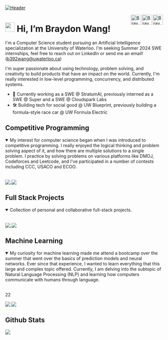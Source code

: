 [![Header](header.gif "Header")](https://braydonwang.github.io)

<a href="https://discord.com/users/255388221943447552">
  <img align="right" alt="Braydon's Discord" width="32px" src="https://raw.githubusercontent.com/braydonwang/braydonwang/main/discord.svg" />
</a>
<a href="https://www.linkedin.com/in/braydonwang/">
  <img align="right" alt="Braydon's LinkedIn" width="32px" src="https://raw.githubusercontent.com/braydonwang/braydonwang/main/linkedin.svg" />
</a>
<a href="mailto: b392wang@uwaterloo.ca">
  <img align="right" alt="Braydon's Email" width="32px" src="https://raw.githubusercontent.com/braydonwang/braydonwang/main/mail.png" />
</a>

<img src="https://raw.githubusercontent.com/braydonwang/braydonwang/main/wave.gif" height="30px"> Hi, I’m Braydon Wang!
===============	
  
I'm a Computer Science student pursuing an Artificial Intelligence specialization at the University of Waterloo. I'm seeking Summer 2024 SWE internships, feel free to reach out on LinkedIn or send me an email! (b392wang@uwaterloo.ca)

I'm super passionate about using technology, problem solving, and creativity to build products that have an impact on the world. Currently, I'm really interested in low-level programming, concurrency, and distributed systems.
- 👔 Currently working as a SWE @ StratumAI, previously interned as a SWE @ Super and a SWE @ Cloudspark Labs
- 🛠 Building tech for social good @ UW Blueprint, previously building a formula-style race car @ UW Formula Electric

## Competitive Programming

<details open>
  <summary> My interest for computer science began when I was introduced to competitive programming. I really enjoyed the logical thinking and problem solving aspect of it, and how there are multiple solutions to a single problem. I practice by solving problems on various platforms like DMOJ, Codeforces and Leetcode, and I've participated in a number of contests including CCC, USACO and ECOO. </summary>
  
  <br />
  <p>
    <a href="https://github.com/braydonwang/Competitive-Programming-Solutions">
      <img align="center" src="https://github-readme-stats-git-masterrstaa-rickstaa.vercel.app/api/pin/?username=braydonwang&repo=Competitive-Programming-Solutions&theme=gotham&show_owner=true"/>
    </a>
    <a href="https://github.com/braydonwang/Computer-Science-Club">
      <img align="center" src="https://github-readme-stats-git-masterrstaa-rickstaa.vercel.app/api/pin/?username=braydonwang&repo=Computer-Science-Club&theme=gotham&show_owner=true"/>
    </a>
  </p>
</details>

## Full Stack Projects

<details open>
  <summary> Collection of personal and collaborative full-stack projects. </summary>
  
  <br />
  <p>
    <a href="https://github.com/braydonwang/Hidden-Gems">
      <img align="center" src="https://github-readme-stats-git-masterrstaa-rickstaa.vercel.app/api/pin/?username=braydonwang&repo=Hidden-Gems&theme=gotham&show_owner=true"/>
    </a>
    <a href="https://github.com/braydonwang/Activio-App">
      <img align="center" src="https://github-readme-stats-git-masterrstaa-rickstaa.vercel.app/api/pin/?username=braydonwang&repo=Activio-App&theme=gotham&show_owner=true"/>
    </a>
  </p>
</details>

## Machine Learning

<details open>
  <summary> My curiosity for machine learning made me attend a bootcamp over the summer that went over the basics of prediction models and neural networks. Ever since that experience, I wanted to learn everything that this large and complex topic offered. Currently, I am delving into the subtopic of Natural Language Processing (NLP) and learning how computers communicate with humans through language. </summary>
  
  <br />  22
  <p>
    <a href="https://github.com/braydonwang/Malaria-Cell-Detection-Model">
      <img align="left" src="https://github-readme-stats-git-masterrstaa-rickstaa.vercel.app/api/pin/?username=braydonwang&repo=Malaria-Cell-Detection-Model&theme=gotham&show_owner=true"/>
    </a>
    <a href="https://github.com/braydonwang/MachineLearningBootcamp2021">
      <img align="left" src="https://github-readme-stats-git-masterrstaa-rickstaa.vercel.app/api/pin/?username=braydonwang&repo=MachineLearningBootcamp2021&theme=gotham&show_owner=true"/>
    </a>
  </p>
</details>
<br />

## Github Stats

<a href="https://github.com/braydonwang/braydonwang">
  <img align="center" src="https://github-readme-stats-git-masterrstaa-rickstaa.vercel.app/api/top-langs/?username=braydonwang&langs_count=8&tex&title_color=ffffff&text_color=c9cacc&icon_color=2bbc8a&bg_color=1d1f21&layout=compact" />
</a>
